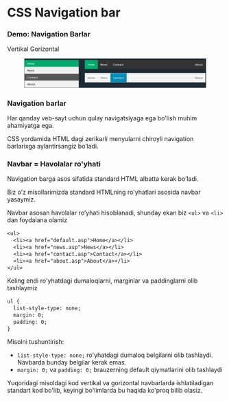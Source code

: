 # CSS Navigation bar

### Demo: Navigation Barlar <a href="#demo-navigation-barlar" id="demo-navigation-barlar"></a>

Vertikal                                           Gorizontal

<figure><img src="../../../.gitbook/assets/image (765).png" alt=""><figcaption></figcaption></figure>

### Navigation barlar <a href="#navigation-barlar" id="navigation-barlar"></a>

Har qanday veb-sayt uchun qulay navigatsiyaga ega bo'lish muhim ahamiyatga ega.

CSS yordamida HTML dagi zerikarli menyularni chiroyli navigation barlarixga aylantirsangiz bo’ladi.

### Navbar = Havolalar ro'yhati <a href="#navigation-bar-linklar-listi" id="navigation-bar-linklar-listi"></a>

Navigation barga asos sifatida standard HTML albatta kerak bo’ladi.

Biz o’z misollarimizda standard HTMLning ro'yhatlari asosida navbar yasaymiz.

Navbar asosan havolalar ro’yhati hisoblanadi, shunday ekan biz `<ul>` va `<li>` dan foydalana olamiz

```
<ul>
  <li><a href="default.asp">Home</a></li>
  <li><a href="news.asp">News</a></li>
  <li><a href="contact.asp">Contact</a></li>
  <li><a href="about.asp">About</a></li>
</ul>
```

Keling endi ro'yhatdagi dumaloqlarni, marginlar va paddinglarni olib tashlaymiz

```
ul {
  list-style-type: none;
  margin: 0;
  padding: 0;
}
```

Misolni tushuntirish:

* `list-style-type: none;` ro'yhatdagi dumaloq belgilarni olib tashlaydi. Navbarda bunday belgilar kerak emas.
* `margin: 0;` va `padding: 0;` brauzerning default qiymatlarini olib tashlaydi

Yuqoridagi misoldagi kod vertikal va gorizontal navbarlarda ishlatiladigan standart kod bo'lib, keyingi bo'limlarda bu haqida ko'proq bilib olasiz.
